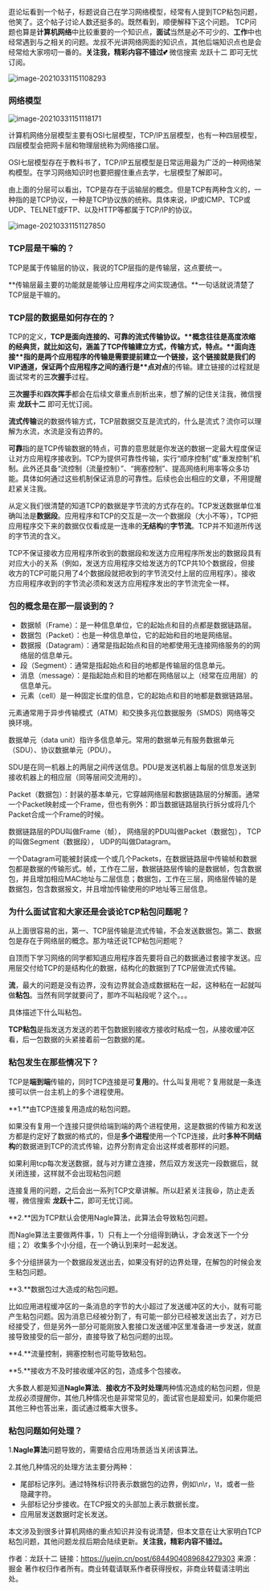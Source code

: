 逛论坛看到一个帖子，标题说自己在学习网络模型，经常有人提到TCP粘包问题，他笑了。这个帖子讨论人数还挺多的。既然看到，顺便解释下这个问题。  TCP问题也算是**计算机网络**中比较重要的一个知识点，**面试**当然是必不可少的、**工作**中也经常遇到与之相关的问题。龙叔不光讲网络网面的知识点，其他后端知识点也是会经常给大家唠叨一番的。**关注我，精彩内容不错过💕** 微信搜索 龙跃十二  即可无忧订阅。

![image-20210331151108293](media/tcp粘包/image-20210331151108293.png)

### 网络模型

![image-20210331151118171](media/tcp粘包/image-20210331151118171.png)

计算机网络分层模型主要有OSI七层模型，TCP/IP五层模型，也有一种四层模型，四层模型会把网卡层和物理层统称为网络接口层。

OSI七层模型存在于教科书了，TCP/IP五层模型是日常运用最为广泛的一种网络架构模型。在学习网络知识时也要把握住重点去学，七层模型了解即可。

由上面的分层可以看出，TCP是存在于运输层的概念。但是TCP有两种含义的，一种指的是TCP协议，一种是TCP协议族的统称。具体来说，IP或ICMP、TCP或UDP、TELNET或FTP、以及HTTP等都属于TCP/IP的协议。

![image-20210331151127850](media/tcp粘包/image-20210331151127850.png)

### TCP层是干嘛的？

TCP是属于传输层的协议，我说的TCP层指的是传输层，这点要统一。

**传输层最主要的功能就是能够让应用程序之间实现通信。**一句话就说清楚了TCP层是干嘛的。

### TCP层的数据是如何存在的？

TCP的定义，**TCP是面向连接的、可靠的流式传输协议。\**概念往往是高度浓缩的经典货，就比如这句，涵盖了TCP传输建立方式，传输方式，特点。\*\*面向连接\*\*指的是两个应用程序的传输是需要提前建立一个链接，这个链接就是我们的VIP通道，保证两个应用程序之间的通行是\**点对点**的传输。建立链接的过程就是面试常考的**三次握手**过程。

**三次握手**和**四次挥手**都会在后续文章重点剖析出来，想了解的记住关注我，微信搜索 **龙跃十二** 即可无忧订阅。

**流式传输**说的数据传输方式，TCP层数据交互是流式的，什么是流式？流你可以理解为水流，水流是没有边界的。

**可靠**指的是TCP传输数据的特点，可靠的意思就是你发送的数据一定最大程度保证让对方应用程序接收到。TCP为提供可靠性传输，实行“顺序控制”或“重发控制”机制。此外还具备“流控制（流量控制）”、“拥塞控制”、提高网络利用率等众多功能。具体如何通过这些机制保证消息的可靠性。后续也会出相应的文章，不用提醒 赶紧关注我。

从定义我们很清楚的知道TCP的数据是字节流的方式存在的。TCP发送数据单位准确叫法是**数据段**。应用程序和TCP的交互是一次一个数据段（大小不等），TCP把应用程序交下来的数据仅仅看成是一连串的**无结构**的**字节流**。TCP并不知道所传送的字节流的含义。

TCP不保证接收方应用程序所收到的数据段和发送方应用程序所发出的数据段具有对应大小的关系（例如，发送方应用程序交给发送方的TCP共10个数据段，但接收方的TCP可能只用了4个数据段就把收到的字节流交付上层的应用程序）。接收方应用程序收到的字节流必须和发送方应用程序发出的字节流完全一样。

### 包的概念是在那一层谈到的？

- 数据帧（Frame）：是一种信息单位，它的起始点和目的点都是数据链路层。
- 数据包（Packet）：也是一种信息单位，它的起始和目的地是网络层。
- 数据报（Datagram）：通常是指起始点和目的地都使用无连接网络服务的的网络层的信息单元。
- 段（Segment）：通常是指起始点和目的地都是传输层的信息单元。
- 消息（message）：是指起始点和目的地都在网络层以上（经常在应用层）的信息单元。
- 元素（cell）是一种固定长度的信息，它的起始点和目的地都是数据链路层。

元素通常用于异步传输模式（ATM）和交换多兆位数据服务（SMDS）网络等交换环境。

数据单元（data unit）指许多信息单元。常用的数据单元有服务数据单元（SDU）、协议数据单元（PDU）。

SDU是在同一机器上的两层之间传送信息。PDU是发送机器上每层的信息发送到接收机器上的相应层（同等层间交流用的）。

Packet（数据包）：封装的基本单元，它穿越网络层和数据链路层的分解面。通常一个Packet映射成一个Frame，但也有例外：即当数据链路层执行拆分或将几个Packet合成一个Frame的时候。

数据链路层的PDU叫做Frame（帧）， 网络层的PDU叫做Packet（数据包）， TCP的叫做Segment（数据段）， UDP的叫做Datagram。

一个Datagram可能被封装成一个或几个Packets，在数据链路层中传输帧和数据包都是数据的传输形式。帧，工作在二层，数据链路层传输的是数据帧，包含数据包，并且增加相应MAC地址与二层信息；数据包，工作在三层，网络层传输的是数据包，包含数据报文，并且增加传输使用的IP地址等三层信息。

### 为什么面试官和大家还是会谈论TCP粘包问题呢？

从上面很容易的出，第一、TCP层传输是流式传输，不会发送数据包。第二、数据包是存在于网络层的概念。那为啥还说TCP粘包问题呢？

自顶而下学习网络的同学都知道应用程序首先要将自己的数据通过套接字发送。应用层交付给TCP的是结构化的数据，结构化的数据到了TCP层做流式传输。

**流**，最大的问题是没有边界，没有边界就会造成数据粘在一起，这种粘在一起就叫做**粘包**。当然有同学就要问了，那咋不叫粘段呢？这个。。。

具体描述下什么叫粘包。

**TCP粘包**是指发送方发送的若干包数据到接收方接收时粘成一包，从接收缓冲区看，后一包数据的头紧接着前一包数据的尾。

### 粘包发生在那些情况下？

TCP是**端到端**传输的，同时TCP连接是可**复用**的。什么叫复用呢？复用就是一条连接可以供一台主机上的多个进程使用。

**1.**由TCP连接复用造成的粘包问题。

如果没有复用一个连接只提供给端到端的两个进程使用，这是数据的传输方和发送方都是约定好了数据的格式的，但是**多个进程**使用一个TCP连接，此时**多种不同结构**的数据进到TCP的流式传输，边界分割肯定会出这样或者那样的问题。

如果利用tcp每次发送数据，就与对方建立连接，然后双方发送完一段数据后，就关闭连接，这样就不会出现粘包问题

连接复用的问题，之后会出一系列TCP文章讲解。所以赶紧关注我😆，防止走丢喔，微信搜索 **龙跃十二**，即可无忧订阅。

**2.**因为TCP默认会使用Nagle算法，此算法会导致粘包问题。

而Nagle算法主要做两件事，1）只有上一个分组得到确认，才会发送下一个分组；2）收集多个小分组，在一个确认到来时一起发送。

多个分组拼装为一个数据段发送出去，如果没有好的边界处理，在解包的时候会发生粘包问题。

**3.**数据包过大造成的粘包问题。

比如应用进程缓冲区的一条消息的字节的大小超过了发送缓冲区的大小，就有可能产生粘包问题。因为消息已经被分割了，有可能一部分已经被发送出去了，对方已经接受了，但是另外一部分可能刚放入套接口发送缓冲区里准备进一步发送，就直接导致接受的后一部分，直接导致了粘包问题的出现。

**4.**流量控制，拥塞控制也可能导致粘包。

**5.**接收方不及时接收缓冲区的包，造成多个包接收。

大多数人都是知道**Nagle算法**、**接收方不及时处理**两种情况造成的粘包问题，但是龙叔必须提醒你，其他几种情况也是非常常见的，面试官也是超爱问，如果你能把其他三种也答出来，面试通过概率大很多。

### 粘包问题如何处理？

1.**Nagle算法**问题导致的，需要结合应用场景适当关闭该算法。

2.其他几种情况的处理方法主要分两种：

- 尾部标记序列。通过特殊标识符表示数据包的边界，例如\n\r，\t，或者一些隐藏字符。
- 头部标记分步接收。在TCP报文的头部加上表示数据长度。
- 应用层发送数据时定长发送。

本文涉及到很多计算机网络的重点知识并没有说清楚，但本文意在让大家明白TCP粘包问题，其他问题龙叔后期会陆续更新。**关注我，精彩内容不错过。**


作者：龙跃十二
链接：https://juejin.cn/post/6844904089684279303
来源：掘金
著作权归作者所有。商业转载请联系作者获得授权，非商业转载请注明出处。
